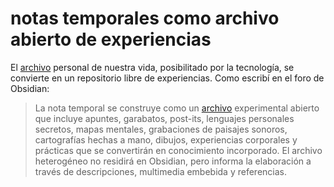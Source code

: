 # notas temporales como archivo abierto de experiencias

El [archivo](archivo.md) personal de nuestra vida, posibilitado por la tecnología, se convierte en un repositorio libre de experiencias. Como escribí en el foro de Obsidian:

 > 
 > La nota temporal se construye como un [archivo](archivo.md) experimental abierto que incluye apuntes, garabatos, post-its, lenguajes personales secretos, mapas mentales, grabaciones de paisajes sonoros, cartografías hechas a mano, dibujos, experiencias corporales y prácticas que se convertirán en conocimiento incorporado. El archivo heterogéneo no residirá en Obsidian, pero informa la elaboración a través de descripciones, multimedia embebida y referencias.

